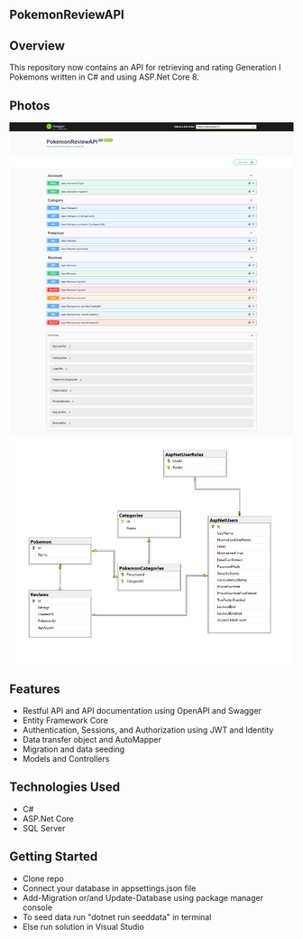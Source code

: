 ## PokemonReviewAPI

## Overview
This repository now contains an API for retrieving and rating Generation I Pokemons written in C# and using ASP.Net Core 8.

## Photos
![api](https://github.com/tyang146/PokemonReviewAPI/blob/master/Photos/1.png)
![diagram](https://github.com/tyang146/PokemonReviewAPI/blob/master/Photos/2.png)


## Features
- Restful API and API documentation using OpenAPI and Swagger
- Entity Framework Core
- Authentication, Sessions, and Authorization using JWT and Identity
- Data transfer object and AutoMapper
- Migration and data seeding 
- Models and Controllers

## Technologies Used
- C#
- ASP.Net Core
- SQL Server

## Getting Started
- Clone repo
- Connect your database in appsettings.json file
- Add-Migration or/and Update-Database using package manager console
- To seed data run "dotnet run seeddata" in terminal
- Else run solution in Visual Studio

